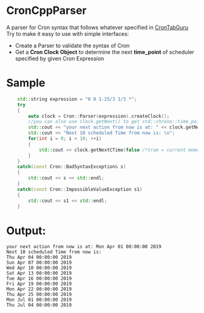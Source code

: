 # CronCppParser
A parser for Cron syntax that follows whatever specified in [CronTabGuru](https://crontab.guru/)
Try to make it easy to use with simple interfaces:
 - Create a Parser to validate the syntax of Cron
 - Get a **Cron Clock Object** to determine the next **time_point** of scheduler specified by given Cron Expression
# Sample
```cpp
    std::string expression = "0 0 1-25/3 1/3 *";
    try
    {
        auto clock = Cron::Parser(expression).createClock();
        //you can also use clock.getNext() to get std::chrono::time_point value
        std::cout << "your next action from now is at: " << clock.getNextCTime() << std::endl;
        std::cout << "Next 10 scheduled Time from now is: \n";
        for(int i = 0; i < 10; ++i)
        {
            std::cout << clock.getNextCTime(false /*true = current moment*/) << "\n";
        }
    }
    catch(const Cron::BadSyntaxException& s)
    {
        std::cout << s << std::endl;
    }
    catch(const Cron::ImpossibleValueException s1)
    {
        std::cout << s1 << std::endl;
    }
```
# Output:
    your next action from now is at: Mon Apr 01 00:00:00 2019
    Next 10 scheduled Time from now is: 
    Thu Apr 04 00:00:00 2019
    Sun Apr 07 00:00:00 2019
    Wed Apr 10 00:00:00 2019
    Sat Apr 13 00:00:00 2019
    Tue Apr 16 00:00:00 2019
    Fri Apr 19 00:00:00 2019
    Mon Apr 22 00:00:00 2019
    Thu Apr 25 00:00:00 2019
    Mon Jul 01 00:00:00 2019
    Thu Jul 04 00:00:00 2019

